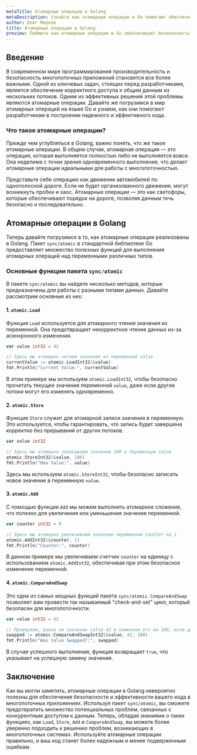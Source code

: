 ```yaml
---
metaTitle: Атомарные операции в Golang
metaDescription: Узнайте как атомарные операции в Go помогают обеспечить безопасность при одновременном доступе к данным и улучшают производительность многопоточных приложений
author: Олег Марков
title: Атомарные операции в Golang
preview: Поймите как атомарные операции в Go обеспечивают безопасность и производительность многопоточных приложений - от простых примеров до сложных реализаций
---
```


## Введение

В современном мире программирования производительность и безопасность многопоточных приложений становятся все более важными. Одной из ключевых задач, стоящих перед разработчиками, является обеспечение корректного доступа к общим данным из нескольких потоков. Одним из эффективных решений этой проблемы являются атомарные операции. Давайте же погрузимся в мир атомарных операций на языке Go и узнаем, как они помогают разработчикам в построении надежного и эффективного кода.

### Что такое атомарные операции?

Прежде чем углубляться в Golang, важно понять, что же такое атомарные операции. В общем случае, атомарная операция — это операция, которая выполняется полностью либо не выполняется вовсе. Она неделима с точки зрения одновременного выполнения, что делает атомарные операции идеальными для работы с многопоточностью.

Представьте себе операцию как движение автомобилей по однополосной дороге. Если не будет организованного движения, могут возникнуть пробки и хаос. Атомарные операции — это как светофоры, которые обеспечивают порядок на дороге, позволяя данным течь безопасно и последовательно.

## Атомарные операции в Golang

Теперь давайте погрузимся в то, как атомарные операции реализованы в Golang. Пакет `sync/atomic` в стандартной библиотеке Go предоставляет множество полезных функций для выполнения атомарных операций над переменными различных типов.

### Основные функции пакета `sync/atomic`

В пакете `sync/atomic` вы найдете несколько методов, которые предназначены для работы с разными типами данных. Давайте рассмотрим основные из них:

#### 1. `atomic.Load`

Функция `Load` используется для атомарного чтения значения из переменной. Она предотвращает некорректное чтение данных из-за асинхронного изменения.

```go
var value int32 = 42

// Здесь мы атомарно читаем значение из переменной value
currentValue := atomic.LoadInt32(&value)
fmt.Println("Current Value:", currentValue)
```
В этом примере мы используем `atomic.LoadInt32`, чтобы безопасно прочитать текущее значение переменной `value`, даже если другие потоки могут его изменять одновременно.

#### 2. `atomic.Store`

Функция `Store` служит для атомарной записи значения в переменную. Это используется, чтобы гарантировать, что запись будет завершена корректно без прерываний от других потоков.

```go
var value int32

// Здесь мы атомарно записываем значение 100 в переменную value
atomic.StoreInt32(&value, 100)
fmt.Println("New Value:", value)
```
Здесь мы используем `atomic.StoreInt32`, чтобы безопасно записать новое значение в переменную `value`.

#### 3. `atomic.Add`

С помощью функции `Add` мы можем выполнить атомарное сложение, что полезно для увеличения или уменьшения значения переменной.

```go
var counter int32 = 0

// Здесь мы атомарно увеличиваем значение переменной counter на 1
atomic.AddInt32(&counter, 1)
fmt.Println("Counter:", counter)
```
В данном примере мы увеличиваем счетчик `counter` на единицу с использованием `atomic.AddInt32`, обеспечивая при этом безопасное изменение переменной.

#### 4. `atomic.CompareAndSwap`

Это одна из самых мощных функций пакета `sync/atomic`. `CompareAndSwap` позволяет вам провести так называемый "check-and-set" цикл, который безопасен для многопоточности.

```go
var value int32 = 42

// Проверяем, равно ли значение value 42 и изменяем его на 100, если да
swapped := atomic.CompareAndSwapInt32(&value, 42, 100)
fmt.Println("Was Value Swapped?:", swapped)
```
В случае успешного выполнения, функция возвращает `true`, что указывает на успешную замену значения.

## Заключение

Как вы могли заметить, атомарные операции в Golang невероятно полезны для обеспечения безопасности и эффективности вашего кода в многопоточных приложениях. Используя пакет `sync/atomic`, вы сможете предотвратить множество потенциальных проблем, связанных с конкурентным доступом к данным. Теперь, обладая знаниями о таких функциях, как `Load`, `Store`, `Add` и `CompareAndSwap`, вы можете более уверенно подходить к решению проблем, возникающих в многопоточных системах. Используйте атомарные операции правильно, и ваш код станет более надежным и менее подверженным ошибкам.